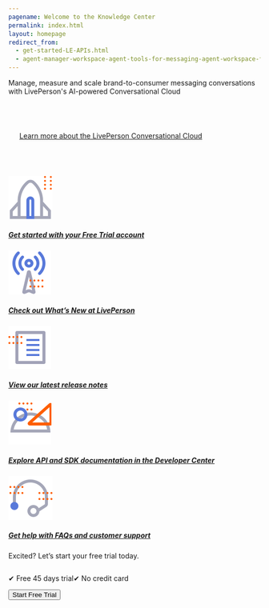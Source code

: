 ```yaml
---
pagename: Welcome to the Knowledge Center
permalink: index.html
layout: homepage
redirect_from:
  - get-started-LE-APIs.html
  - agent-manager-workspace-agent-tools-for-messaging-agent-workspace-for-messaging-agent-workspace-for-messaging-tour.html
---
```


<div class="header-label">
Manage, measure and scale brand-to-consumer messaging conversations with LivePerson's AI-powered Conversational Cloud
</div>

<div class="card-container">
  <div id="success-stories" class="welcome-card" style="padding:58px 22px 58px 22px;">
    <a href="/getting-started-the-liveperson-conversational-cloud.html">
      <p class="success-stories-header">Learn more about the LivePerson Conversational Cloud</p>
    </a>
  </div>
    <a class="welcome-card"  href="https://developers.liveperson.com/register.html"> 
      <img class="container-image" src="img/ic_get_started.svg"/>
      <h5 class="welcome-title">Get started with your Free Trial account</h5>
    </a>
    <a  class="welcome-card"  href="/whats-new-latest-whats-new.html"> 
      <img class="container-image" src="img/ic_Whats_new.svg"/>
      <h5 class="welcome-title">Check out What’s New at LivePerson</h5>
    </a>
      <a  class="welcome-card"  href="/release-notes-latest-release-notes.html"> 
      <img class="container-image" src="img/ic_release notes.svg"/>
      <h5 class="welcome-title">View our latest release notes</h5>
    </a>
  <a class="welcome-card" target="_blank" href="https://developers.liveperson.com/"> 
      <img class="container-image" src="img/ic_API_SDK.svg"/>
      <h5 class="welcome-title">Explore API and SDK documentation in the Developer Center</h5>
    </a>
    <a  class="welcome-card" target="_blank" href="/troubleshooting-how-to-contact-support.html"> 
      <img class="container-image" src="img/ic_support.svg"/>
      <h5 class="welcome-title">Get help with FAQs and customer support</h5>
    </a>
</div>
<div class="free-trial-container">
<div id="free-trial">
    <div id="free-trial-content-container">
      <p class="free-trial-header">Excited? Let’s start your free trial today.</p>
      <div style="display:flex">
        <p class="free-trial-label"> &#10004; Free 45 days trial</p>
        <p class="free-trial-label">&#10004; No credit card</p>
      </div>   
    </div>
    <div id="free-trial-button-welcome">
      <a target="_blank" href="https://developers.liveperson.com/register.html">
        <button class="create-button">Start Free Trial</button>
      </a>
    </div>
  </div>
</div>
